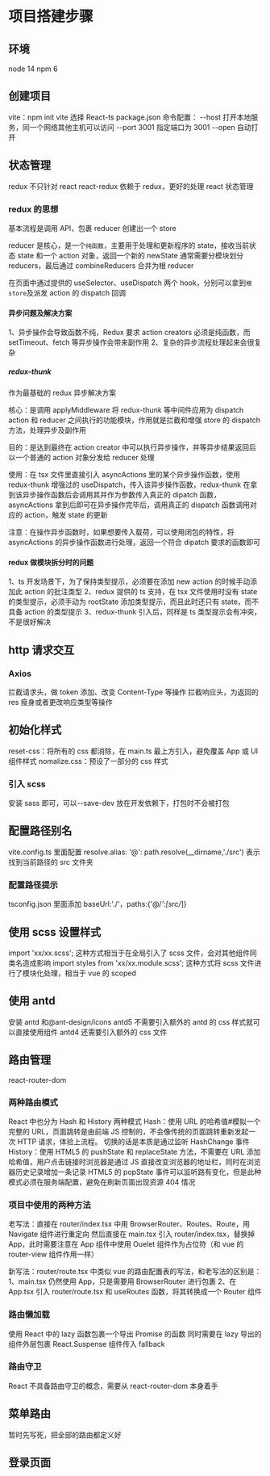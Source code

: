 # 项目搭建步骤

## 环境

node 14
npm 6

## 创建项目

vite：npm init vite 选择 React-ts
package.json 命令配置：
--host 打开本地服务，同一个网络其他主机可以访问
--port 3001 指定端口为 3001
--open 自动打开

## 状态管理

redux 不只针对 react
react-redux 依赖于 redux，更好的处理 react 状态管理

### redux 的思想

基本流程是调用 API，包裹 reducer 创建出一个 store

reducer 是核心，是一个`纯函数`，主要用于处理和更新程序的 state，接收当前状态 state 和一个 action 对象，返回一个新的 newState
通常需要分模块划分 reducers，最后通过 combineReducers 合并为根 reducer

在页面中通过提供的 useSelector、useDispatch 两个 hook，分别可以拿到`根store`及派发 action 的 dispatch 回调

#### 异步问题及解决方案

1、异步操作会导致函数不纯，Redux 要求 action creators 必须是纯函数，而 setTimeout、fetch 等异步操作会带来副作用
2、复杂的异步流程处理起来会很复杂

##### redux-thunk

作为最基础的 redux 异步解决方案

核心：是调用 applyMiddleware 将 redux-thunk 等中间件应用为 dispatch action 和 reducer 之间执行的功能模块，作用就是拦截和增强 store 的 dispatch 方法，处理异步及副作用

目的：是达到最终在 action creator 中可以执行异步操作，并等异步结果返回后以一个普通的 action 对象分发给 reducer 处理

使用：在 tsx 文件里直接引入 asyncActions 里的某个异步操作函数，使用 redux-thunk 增强过的 useDispatch，传入该异步操作函数，redux-thunk 在拿到该异步操作函数后会调用其并作为参数传入真正的 dipatch 函数，asyncActions 拿到后即可在异步操作完毕后，调用真正的 dispatch 函数调用对应的 action，触发 state 的更新

注意：在操作异步函数时，如果想要传入载荷，可以使用闭包的特性，将 asyncActions 的异步操作函数进行处理，返回一个符合 dipatch 要求的函数即可

#### redux 做模块拆分时的问题

1、ts 开发场景下，为了保持类型提示，必须要在添加 new action 的时候手动添加此 action 的批注类型
2、redux 提供的 ts 支持，在 tsx 文件使用时没有 state 的类型提示，必须手动为 rootState 添加类型提示，而且此时还只有 state，而不具备 action 的类型提示
3、redux-thunk 引入后，同样是 ts 类型提示会有冲突，不是很好解决

## http 请求交互

### Axios

拦截请求头，做 token 添加、改变 Content-Type 等操作
拦截响应头，为返回的 res 瘦身或者更改响应类型等操作

## 初始化样式

reset-css：将所有的 css 都消除，在 main.ts 最上方引入，避免覆盖 App 或 UI 组件样式
nomalize.css：预设了一部分的 css 样式

### 引入 scss

安装 sass 即可，可以--save-dev 放在开发依赖下，打包时不会被打包

## 配置路径别名

vite.config.ts 里面配置 resolve.alias: '@': path.resolve(\_\_dirname,'./src')
表示找到当前路径的 src 文件夹

### 配置路径提示

tsconfig.json 里面添加 baseUrl:'./'，paths:{'@/_':[src/_]}

## 使用 scss 设置样式

import 'xx/xx.scss'; 这种方式相当于在全局引入了 scss 文件，会对其他组件同类名造成影响
import styles from 'xx/xx.module.scss'; 这种方式将 scss 文件进行了模块化处理，相当于 vue 的
scoped

## 使用 antd

安装 antd 和@ant-design/icons
antd5 不需要引入额外的 antd 的 css 样式就可以直接使用组件
antd4 还需要引入额外的 css 文件

## 路由管理

react-router-dom

### 两种路由模式

React 中也分为 Hash 和 History 两种模式
Hash：使用 URL 的哈希值#模拟一个完整的 URL，页面跳转是由前端 JS 控制的，不会像传统的页面跳转重新发起一次 HTTP 请求，体验上流程。
切换的话是本质是通过监听 HashChange 事件
History：使用 HTML5 的 pushState 和 replaceState 方法，不需要在 URL 添加哈希值，用户点击链接时浏览器是通过 JS 直接改变浏览器的地址栏，同时在浏览器历史记录增加一条记录
HTML5 的 popState 事件可以监听路有变化，但是此种模式必须在服务端配置，避免在刷新页面出现资源 404 情况

### 项目中使用的两种方法

老写法：直接在 router/index.tsx 中用 BrowserRouter、Routes、Route，用 Navigate 组件进行重定向
然后直接在 main.tsx 引入 router/index.tsx，替换掉 App，此时需要注意在 App 组件中使用 Ouelet 组件作为占位符（和 vue 的 router-view 组件作用一样）

新写法：router/route.tsx 中类似 vue 的路由配置表的写法，和老写法的区别是：
1、main.tsx 仍然使用 App，只是需要用 BrowserRouter 进行包裹
2、在 App.tsx 引入 router/route.tsx 和 useRoutes 函数，将其转换成一个 Router 组件

### 路由懒加载

使用 React 中的 lazy 函数包裹一个导出 Promise 的函数
同时需要在 lazy 导出的组件外层包裹 React.Suspense 组件传入 fallback

### 路由守卫

React 不具备路由守卫的概念，需要从 react-router-dom 本身着手

## 菜单路由

暂时先写死，把全部的路由都定义好

## 登录页面
